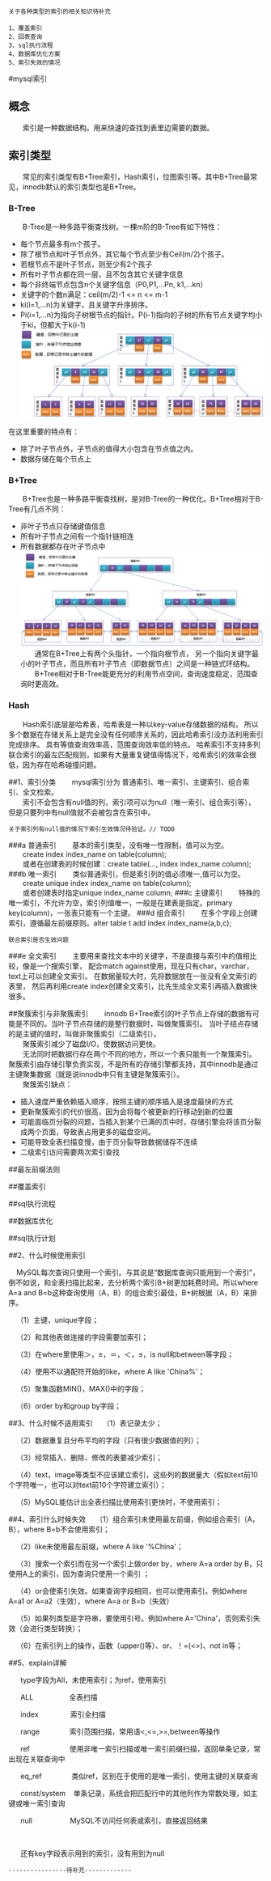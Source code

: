 
    关于各种类型的索引的相关知识待补充
    
    1、覆盖索引
    2、回表查询
    3、sql执行流程
    4、数据库优化方案
    5、索引失效的情况
    
    
    

#mysql索引
## 概念
&emsp;&emsp;索引是一种数据结构。用来快速的查找到表里边需要的数据。
## 索引类型
&emsp;&emsp;常见的索引类型有B+Tree索引，Hash索引，位图索引等。其中B+Tree最常见，innodb默认的索引类型也是B+Tree。
### B-Tree
&emsp;&emsp;B-Tree是一种多路平衡查找树。一棵m阶的B-Tree有如下特性： 
 * 每个节点最多有m个孩子。 
 * 除了根节点和叶子节点外，其它每个节点至少有Ceil(m/2)个孩子。 
 * 若根节点不是叶子节点，则至少有2个孩子 
 * 所有叶子节点都在同一层，且不包含其它关键字信息 
 * 每个非终端节点包含n个关键字信息（P0,P1,…Pn, k1,…kn） 
 * 关键字的个数n满足：ceil(m/2)-1 <= n <= m-1 
 * ki(i=1,…n)为关键字，且关键字升序排序。 
 * Pi(i=1,…n)为指向子树根节点的指针。P(i-1)指向的子树的所有节点关键字均小于ki，但都大于k(i-1)
 ![](B-Tree.png)
 
 在这里重要的特点有：
 * 除了叶子节点外，子节点的值得大小包含在节点值之内。
 * 数据存储在每个节点上
 
### B+Tree
&emsp;&emsp;B+Tree也是一种多路平衡查找树，是对B-Tree的一种优化。B+Tree相对于B-Tree有几点不同：
 * 非叶子节点只存储键值信息
 * 所有叶子节点之间有一个指针链相连
 * 所有数据都存在叶子节点中
 ![](B+Tree.png)
&emsp;&emsp;通常在B+Tree上有两个头指针，一个指向根节点，
 另一个指向关键字最小的叶子节点，而且所有叶子节点（即数据节点）之间是一种链式环结构。<br>
&emsp;&emsp;B+Tree相对于B-Tree能更充分的利用节点空间，查询速度稳定，范围查询时更高效。
### Hash
&emsp;&emsp;Hash索引底层是哈希表，哈希表是一种以key-value存储数据的结构，
所以多个数据在存储关系上是完全没有任何顺序关系的，因此哈希索引没办法利用索引完成排序。
具有等值查询效率高，范围查询效率低的特点。
哈希索引不支持多列联合索引的最左匹配规则，如果有大量重复键值得情况下，哈希索引的效率会很低，因为存在哈希碰撞问题。
 
##1、索引分类
&emsp;&emsp;mysql索引分为 普通索引、唯一索引、主键索引、组合索引、全文检索。<br/>
&emsp;&emsp;索引不会包含有null值的列，索引项可以为null（唯一索引、组合索引等），
但是只要列中有null值就不会被包含在索引中。

    关于索引列有null值的情况下索引生效情况待验证。// TODO 
###a 普通索引
&emsp;&emsp;基本的索引类型，没有唯一性限制，值可以为空。<br>
&emsp;&emsp;create index index_name on table(column);<br>
&emsp;&emsp;或者在创建表的时候创建：create table(..., index index_name column);
###b 唯一索引
&emsp;&emsp;类似普通索引，但是索引列的值必须唯一,值可以为空。<br>
&emsp;&emsp;create unique index index_name on table(column);<br>
&emsp;&emsp;或者创建表时指定unique index_name column;
###c 主键索引
&emsp;&emsp;特殊的唯一索引，不允许为空，索引列值唯一，一般是在建表是指定。primary key(column)，一张表只能有一个主键。
###d 组合索引
&emsp;&emsp;在多个字段上创建索引，遵循最左前缀原则。alter table t add index index_name(a,b,c);
    
    联合索引是否生效问题
###e 全文索引
&emsp;&emsp;主要用来查找文本中的关键字，不是直接与索引中的值相比较，像是一个搜索引擎，
配合match against使用，现在只有char，varchar，text上可以创建全文索引。
在数据量较大时，先将数据放在一张没有全文索引的表里，
然后再利用create index创建全文索引，比先生成全文索引再插入数据快很多。

##聚簇索引与非聚簇索引
&emsp;&emsp;innodb B+Tree索引的叶子节点上存储的数据有可能是不同的。当叶子节点存储的是整行数据时，叫做聚簇索引。
当叶子结点存储的是主键的值时，叫做非聚簇索引（二级索引）。<br>
&emsp;&emsp;聚簇索引减少了磁盘I/O，使数据访问更快。<br>
&emsp;&emsp;无法同时把数据行存在两个不同的地方，所以一个表只能有一个聚簇索引。
聚簇索引由存储引擎负责实现，不是所有的存储引擎都支持，其中innodb是通过主键聚集数据（就是说innodb中只有主键是聚簇索引）。<br>
&emsp;&emsp;聚簇索引缺点：
 * 插入速度严重依赖插入顺序，按照主键的顺序插入是速度最快的方式
 * 更新聚簇索引的代价很高，因为会将每个被更新的行移动到新的位置
 * 可能面临页分裂的问题，当插入到某个已满的页中时，存储引擎会将该页分裂成两个页面，导致表占用更多的磁盘空间。
 * 可能导致全表扫描变慢，由于页分裂导致数据储存不连续
 * 二级索引访问需要两次索引查找
 
##最左前缀法则
 
##覆盖索引

##sql执行流程

##数据库优化 

##sql执行计划


##2、什么时候使用索引

    MySQL每次查询只使用一个索引。与其说是“数据库查询只能用到一个索引”，倒不如说，和全表扫描比起来，去分析两个索引B+树更加耗费时间。所以where A=a and B=b这种查询使用（A，B）的组合索引最佳，B+树根据（A，B）来排序。

    （1）主键，unique字段；

    （2）和其他表做连接的字段需要加索引；

    （3）在where里使用＞，≥，＝，＜，≤，is null和between等字段；

    （4）使用不以通配符开始的like，where A like 'China%'；

    （5）聚集函数MIN()，MAX()中的字段；

    （6）order by和group by字段；

##3、什么时候不适用索引
    （1）表记录太少；

    （2）数据重复且分布平均的字段（只有很少数据值的列）；

    （3）经常插入、删除、修改的表要减少索引；

    （4）text，image等类型不应该建立索引，这些列的数据量大（假如text前10个字符唯一，也可以对text前10个字符建立索引）；

    （5）MySQL能估计出全表扫描比使用索引更快时，不使用索引；

##4、索引什么时候失效
    （1）组合索引未使用最左前缀，例如组合索引（A，B），where B=b不会使用索引；

    （2）like未使用最左前缀，where A like '%China'；

    （3）搜索一个索引而在另一个索引上做order by，where A=a order by B，只使用A上的索引，因为查询只使用一个索引 ；

    （4）or会使索引失效。如果查询字段相同，也可以使用索引。例如where A=a1 or A=a2（生效），where A=a or B=b（失效）

    （5）如果列类型是字符串，要使用引号。例如where A='China'，否则索引失效（会进行类型转换）；

    （6）在索引列上的操作，函数（upper()等）、or、！=(<>)、not in等；

##5、explain详解

      type字段为All，未使用索引；为ref，使用索引

      ALL                  全表扫描

      index                索引全扫描

      range               索引范围扫描，常用语<,<=,>=,between等操作

      ref                    使用非唯一索引扫描或唯一索引前缀扫描，返回单条记录，常出现在关联查询中

      eq_ref               类似ref，区别在于使用的是唯一索引，使用主键的关联查询

      const/system    单条记录，系统会把匹配行中的其他列作为常数处理，如主键或唯一索引查询

      null                   MySQL不访问任何表或索引，直接返回结果

 

      还有key字段表示用到的索引，没有用到为null 
        
    ----------------待补充-------------

&emsp;&emsp;
&emsp;&emsp;
&emsp;&emsp;
&emsp;&emsp;
&emsp;&emsp;
&emsp;&emsp;
&emsp;&emsp;
&emsp;&emsp;
&emsp;&emsp;
&emsp;&emsp;
&emsp;&emsp;
&emsp;&emsp;
&emsp;&emsp;
&emsp;&emsp;

